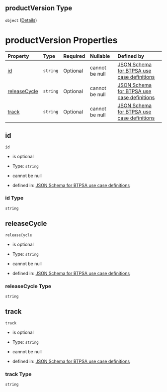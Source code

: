 ## productVersion Type

`object` ([Details](btpsa-usecase-properties-services-items-allof-1-then-allof-42-then-allof-2-then-properties-parameters-properties-data-properties-productversion.md))

# productVersion Properties

| Property                      | Type     | Required | Nullable       | Defined by                                                                                                                                                                                                                                                                                                                                                                                      |
| :---------------------------- | :------- | :------- | :------------- | :---------------------------------------------------------------------------------------------------------------------------------------------------------------------------------------------------------------------------------------------------------------------------------------------------------------------------------------------------------------------------------------------- |
| [id](#id)                     | `string` | Optional | cannot be null | [JSON Schema for BTPSA use case definitions](btpsa-usecase-properties-services-items-allof-1-then-allof-42-then-allof-2-then-properties-parameters-properties-data-properties-productversion-properties-id.md "undefined#/properties/services/items/allOf/1/then/allOf/42/then/allOf/2/then/properties/parameters/properties/data/properties/productVersion/properties/id")                     |
| [releaseCycle](#releasecycle) | `string` | Optional | cannot be null | [JSON Schema for BTPSA use case definitions](btpsa-usecase-properties-services-items-allof-1-then-allof-42-then-allof-2-then-properties-parameters-properties-data-properties-productversion-properties-releasecycle.md "undefined#/properties/services/items/allOf/1/then/allOf/42/then/allOf/2/then/properties/parameters/properties/data/properties/productVersion/properties/releaseCycle") |
| [track](#track)               | `string` | Optional | cannot be null | [JSON Schema for BTPSA use case definitions](btpsa-usecase-properties-services-items-allof-1-then-allof-42-then-allof-2-then-properties-parameters-properties-data-properties-productversion-properties-track.md "undefined#/properties/services/items/allOf/1/then/allOf/42/then/allOf/2/then/properties/parameters/properties/data/properties/productVersion/properties/track")               |

## id



`id`

*   is optional

*   Type: `string`

*   cannot be null

*   defined in: [JSON Schema for BTPSA use case definitions](btpsa-usecase-properties-services-items-allof-1-then-allof-42-then-allof-2-then-properties-parameters-properties-data-properties-productversion-properties-id.md "undefined#/properties/services/items/allOf/1/then/allOf/42/then/allOf/2/then/properties/parameters/properties/data/properties/productVersion/properties/id")

### id Type

`string`

## releaseCycle



`releaseCycle`

*   is optional

*   Type: `string`

*   cannot be null

*   defined in: [JSON Schema for BTPSA use case definitions](btpsa-usecase-properties-services-items-allof-1-then-allof-42-then-allof-2-then-properties-parameters-properties-data-properties-productversion-properties-releasecycle.md "undefined#/properties/services/items/allOf/1/then/allOf/42/then/allOf/2/then/properties/parameters/properties/data/properties/productVersion/properties/releaseCycle")

### releaseCycle Type

`string`

## track



`track`

*   is optional

*   Type: `string`

*   cannot be null

*   defined in: [JSON Schema for BTPSA use case definitions](btpsa-usecase-properties-services-items-allof-1-then-allof-42-then-allof-2-then-properties-parameters-properties-data-properties-productversion-properties-track.md "undefined#/properties/services/items/allOf/1/then/allOf/42/then/allOf/2/then/properties/parameters/properties/data/properties/productVersion/properties/track")

### track Type

`string`

